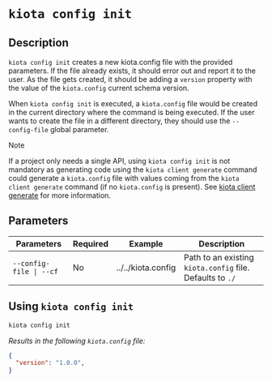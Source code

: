 # `kiota config init`

## Description

`kiota config init` creates a new kiota.config file with the provided parameters. If the file already exists, it should error out and report it to the user. As the file gets created, it should be adding a `version` property with the value of the `kiota.config` current schema version. 

When `kiota config init` is executed, a `kiota.config` file would be created in the current directory where the command is being executed. If the user wants to create the file in a different directory, they should use the `--config-file` global parameter.

> [!NOTE] 
> If a project only needs a single API, using `kiota config init` is not mandatory as generating code using the `kiota client generate` command could generate a `kiota.config` file with values coming from the `kiota client generate` command (if no `kiota.config` is present). See [kiota client generate](./client-generate.md) for more information.

## Parameters

| Parameters | Required | Example | Description |
| -- | -- | -- | -- |
| `--config-file \| --cf` | No | ../../kiota.config | Path to an existing `kiota.config` file. Defaults to `./` |

## Using `kiota config init`

```bash
kiota config init
```
_Results in the following `kiota.config` file:_
```json
{
  "version": "1.0.0",
}
```
